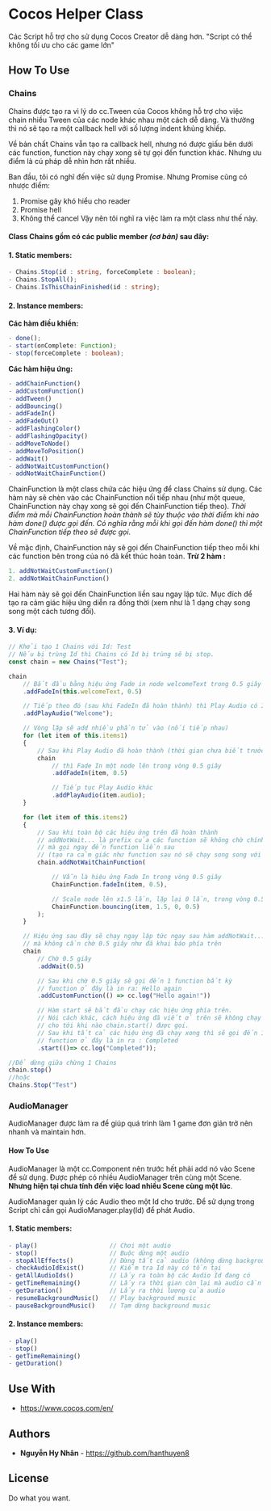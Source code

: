 # Cocos Helper Class

Các Script hỗ trợ cho sử dụng Cocos Creator dễ dàng hơn.
"Script có thể không tối ưu cho các game lớn"

## How To Use

### Chains

Chains được tạo ra vì lý do cc.Tween của Cocos không hỗ trợ cho việc chain nhiều Tween của các node khác nhau một cách dễ dàng. Và thường thì nó sẽ tạo ra một callback hell với số lượng indent khủng khiếp.

Về bản chất Chains vẫn tạo ra callback hell, nhưng nó được giấu bên dưới các function, function này chạy xong sẽ tự gọi đến function khác. Nhưng ưu điểm là cú pháp dễ nhìn hơn rất nhiều.

Ban đầu, tôi có nghĩ đến việc sử dụng Promise. Nhưng Promise cũng có nhược điểm:
1. Promise gây khó hiểu cho reader
2. Promise hell
3. Không thể cancel
Vậy nên tôi nghĩ ra việc làm ra một class như thế này.

#### Class Chains gồm có các public member *(cơ bản)* sau đây:

#### 1. Static members:

```typescript
- Chains.Stop(id : string, forceComplete : boolean);
- Chains.StopAll();
- Chains.IsThisChainFinished(id : string);
```

#### 2. Instance members:

**Các hàm điều khiển:**

```typescript
- done();
- start(onComplete: Function);
- stop(forceComplete : boolean);
```

**Các hàm hiệu ứng:**

```typescript
- addChainFunction()
- addCustomFunction()
- addTween()
- addBouncing()
- addFadeIn()
- addFadeOut()
- addFlashingColor()
- addFlashingOpacity()
- addMoveToNode()
- addMoveToPosition()
- addWait()
- addNotWaitCustomFunction()
- addNotWaitChainFunction()
```

ChainFunction là một class chứa các hiệu ứng để class Chains sử dụng.
Các hàm này sẽ chèn vào các ChainFunction nối tiếp nhau (như một queue, ChainFunction này chạy xong sẽ gọi đến ChainFunction tiếp theo).
*Thời điểm mà mỗi ChainFunction hoàn thành sẽ tùy thuộc vào thời điểm khi nào hàm done() được gọi đến. Có nghĩa rằng mỗi khi gọi đến hàm done() thì một ChainFunction tiếp theo sẽ được gọi.*

Về mặc định, ChainFunction này sẽ gọi đến ChainFunction tiếp theo mỗi khi các function bên trong của nó đã kết thúc hoàn toàn.
**Trừ 2 hàm :**
```typescript
1. addNotWaitCustomFunction()
2. addNotWaitChainFunction()
```

Hai hàm này sẽ gọi đến ChainFunction liền sau ngay lập tức. Mục đích để tạo ra cảm giác hiệu ứng diễn ra đồng thời (xem như là 1 dạng chạy song song một cách tương đối).

#### 3. Ví dụ:

```typescript
// Khởi tạo 1 Chains với Id: Test
// Nếu bị trùng Id thì Chains có Id bị trùng sẽ bị stop.
const chain = new Chains("Test");

chain
    // Bắt đầu bằng hiệu ứng Fade in node welcomeText trong 0.5 giây
    .addFadeIn(this.welcomeText, 0.5)

    // Tiếp theo đó (sau khi FadeIn đã hoàn thành) thì Play Audio có Id: Welcome
    .addPlayAudio("Welcome");

    // Vòng lặp sẽ add nhiều phần tử vào (nối tiếp nhau)
    for (let item of this.items1)
    {
        // Sau khi Play Audio đã hoàn thành (thời gian chưa biết trước)
        chain
            // thì Fade In một node lên trong vòng 0.5 giây
            .addFadeIn(item, 0.5)

            // Tiếp tục Play Audio khác
            .addPlayAudio(item.audio);
    }

    for (let item of this.items2)
    {
        // Sau khi toàn bộ các hiệu ứng trên đã hoàn thành
        // addNotWait... là prefix của các function sẽ không chờ chính nó hoàn thành
        // mà gọi ngay đến function liền sau 
        // (tạo ra cảm giác như function sau nó sẽ chạy song song với nó)
        chain.addNotWaitChainFunction(

            // Vẫn là hiệu ứng Fade In trong vòng 0.5 giây
            ChainFunction.fadeIn(item, 0.5),

            // Scale node lên x1.5 lần, lặp lại 0 lần, trong vòng 0.5 giây
            ChainFunction.bouncing(item, 1.5, 0, 0.5)
        );
    }

    // Hiệu ứng sau đây sẽ chạy ngay lập tức ngay sau hàm addNotWait... 
    // mà không cần chờ 0.5 giây như đã khai báo phía trên
    chain
        // Chờ 0.5 giây
        .addWait(0.5)

        // Sau khi chờ 0.5 giây sẽ gọi đến 1 function bất kỳ
        // function ở đây là in ra: Hello again
        .addCustomFunction(() => cc.log("Hello again!"))

        // Hàm start sẽ bắt đầu chạy các hiệu ứng phía trên.
        // Nói cách khác, cách hiệu ứng đã viết ở trên sẽ không chạy
        // cho tới khi nào chain.start() được gọi.
        // Sau khi tất cả các hiệu ứng đã chạy xong thì sẽ gọi đến 1 function bất kỳ nào đó (callback)
        // function ở đây là in ra : Completed
        .start(()=> cc.log("Completed"));

//Để dừng giữa chừng 1 Chains
chain.stop() 
//hoặc
Chains.Stop("Test")
```

### AudioManager

AudioManager được làm ra để giúp quá trình làm 1 game đơn giản trở nên nhanh và maintain hơn.

#### How To Use
AudioManager là một cc.Component nên trước hết phải add nó vào Scene để sử dụng.
Được phép có nhiều AudioManager trên cùng một Scene.
**Nhưng hiện tại chưa tính đến việc load nhiều Scene cùng một lúc**.

AudioManager quản lý các Audio theo một Id cho trước.
Để sử dụng trong Script chỉ cần gọi AudioManager.play(Id) để phát Audio.

#### 1. Static members:

```typescript
- play()                    // Chơi một audio
- stop()                    // Buộc dừng một audio
- stopAllEffects()          // Dừng tất cả audio (không dừng background music)
- checkAudioIdExist()       // Kiểm tra Id này có tồn tại
- getAllAudioIds()          // Lấy ra toàn bộ các Audio Id đang có
- getTimeRemaining()        // Lấy ra thời gian còn lại mà audio cần để chơi xong
- getDuration()             // Lấy ra thời lượng của audio
- resumeBackgroundMusic()   // Play background music
- pauseBackgroundMusic()    // Tạm dừng background music
```

#### 2. Instance members:

```typescript
- play()
- stop()
- getTimeRemaining()
- getDuration()
```

## Use With

* https://www.cocos.com/en/

## Authors

* **Nguyễn Hy Nhân** - https://github.com/hanthuyen8

## License

Do what you want.
